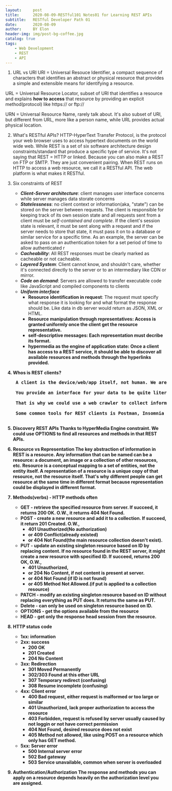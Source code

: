 ```yaml
---
layout:     post
title:      2020-08-09-RESTful101 Notes01 for Learning REST APIs
subtitle:   RESTful Developer Path 01
date:       2020-08-09
author:     BY Elon
header-img: img/post-bg-coffee.jpg
catalog: true
tags:
    - Web Development
    - REST
    - API
---
```


1. URL vs URI
URI = Universal Resouce Identifier, a compact sequence of characters that identifies an abstract or physical resource that provides a simple and extensible means for identifying a resource.

URL = Universal Resource Locator, subset of URI that identifies a resource and explains **how to access** that resource by providing an explicit method(protocol) like https:// or ftp://

URN = Universal Resource Name, rarely talk about. It's also subset of URI, but different from URL, more like a person name, while URL provides actual physical location.

2. What's RESTful APIs?
	HTTP-HyperText Transfer Protocol, is the protocol your web browser uses to access hypertext documents on the world wide web. While REST is a set of six software architecture design constraints/standard that produce a specific type of service. It's not saying that REST = HTTP or linked. Because you can also make a REST on FTP or SMTP. They are just convenient pairing. When REST runs on HTTP to access a web resource, we call it a RESTful API. The web platform is what makes it RESTful.

3. Six constraints of REST
	- ***Client-Server architecture***: client manages user interface concerns while server manages data storate concerns
	- ***Statelessness***: no client context or information(aka, "state") can be stored on the server between requests. The client is responsible for keeping track of its own session state and all requests sent from a client must be *self-contained and complete*. If the client's session state is relevant, it must be sent along with a request and if the server needs to store that state, it must pass it on to a database or similar service for a specific time. As an example, the server can be asked to pass on an authentication token for a set period of time to allow authenticated r
	- ***Cacheability***: All REST responses must be clearly marked as cacheable or not cacheable. 
	- ***Layered System***: Client cannot know, and shouldn't care, whether it's connected directly to the server or to an intermediary like CDN or mirror.
	- ***Code on demand***: Servers are allowed to transfer executable code like JavaScript and compiled components to clients
	- ***Uniform interface***
		* <b>Resource identification in request</b>: The request must specify what response it is looking for and what format the response should be. Like data in db server would return as JSON, XML or HTML.
		* <b>Resource manipulation through representatives<b>: Access is granted uniformly once the client get the resource representative.
		* <b>self-descriptive messages<b>: Each representation must decribe its format.
		* <b>hypermedia as the engine of application state</b>: Once a client has access to a REST service, it should be able to discover all available resources and methods through the hyperlinks provided.

4. Whos is REST clients?
	<pre>
	A client is the device/web/app itself, not human. We are merely the operators of these clients. The beauty of the REST API is that it does not care who the client is as long as it follows the rules.

	You provide an interface for your data to be quite literally consumed by whatever client comes knocking. That's not to say all REST APIs are completely open, or that anyone can do anything they want with the data in the REST API. Most REST APIs have strict limits on who can access what, which capabilities they are granted, and how many requests they can make in a set time period.

	That is why we could use a web crawler to collect information from per website with authentication ID and PWD.

	Some common tools for REST clients is Postman, Insomnia
	</pre>

5. Discovery REST APIs
	Thanks to HyperMedia Engine constraint. We could use OPTIONS to find all resources and methods in that REST APIs.

6. Resource vs Representation
	The key abstraction of information in REST is a resource. Any information that can be named can be a resource: a document, an image or a collection of other resources, etc. Resource is a conceptual mapping to a set of entities, not the entity itself. A representation of a resource is a unique copy of that resource, not the resource itself. That's why different people can get resource at the same time in different format because representation could be displayed in different format.

7. Methods(verbs) - HTTP methods often
	- GET - retrieve the specified resource from server. If succeed, it returns 200 OK. O.W., it returns 404 Not Found.
	- POST - create a new resource and add it to a collection. If succeed, it return 201 Created. O.W., 
		* 401 Unauthorized(No authorization) 
		* or 409 Conflict(already existed) 
		* or 404 Not Found(the main resource collection doesn't exist).
	- PUT - update an existing singleton resource based on ID by replacing content. If no resource found in the REST server, it might create a new resource with specified ID. If succeed, returns 200 OK, O.W., 
		* 401 Unauthorized, 
		* or 204 No Content, if not content is present at server.
		* or 404 Not Found (if ID is not found)
		* or 405 Method Not Allowed.(if put is applied to a collection resource)
	- PATCH - modify an existing singleton resource based on ID without replacing everything as PUT does. It returns the same as PUT.
	- Delete - can only be used on singleton resource based on ID.
	- OPTIONS - get the options available from the resource
	- HEAD - get only the response head session from the resource.

8. HTTP status code
	- 1xx: information
	- 2xx: success
		- 200 OK
		- 201 Created
		- 204 No Content
	- 3xx: Redirection
		- 301 Moved Permanently
		- 302/303 Found at this other URL
		- 307 Temporary redirect (confusing)
		- 308 Resume incomplete (confusing)
	- 4xx: Client error
		- 400 Bad request, either request is malformed or too large or similar
		- 401 Unauthorized, lack proper authorization to access the resource
		- 403 Forbidden, request is refused by server usually caused by not loggin or not have correct permission
		- 404 Not Found, desired resource does not exist
		- 405 Method not allowed, like using POST on a resource which only has GET method.
	- 5xx: Server error
		- 500 Internal server error
		- 502 Bad gateway
		- 503 Service unavailable, common when server is overloaded

9. Authentication/Authorization
	The response and methods you can apply on a resource depends heavily on the authorization level you are assigned.
